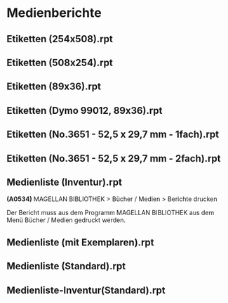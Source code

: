 # Medienberichte

## Etiketten (254x508).rpt

## Etiketten (508x254).rpt

## Etiketten (89x36).rpt

## Etiketten (Dymo 99012, 89x36).rpt

## Etiketten (No.3651 - 52,5 x 29,7 mm - 1fach).rpt

## Etiketten (No.3651 - 52,5 x 29,7 mm - 2fach).rpt

## Medienliste (Inventur).rpt

**(A0534)** MAGELLAN BIBLIOTHEK > Bücher / Medien > Berichte drucken

Der Bericht muss aus dem Programm MAGELLAN BIBLIOTHEK aus dem Menü Bücher / Medien gedruckt werden.

## Medienliste (mit Exemplaren).rpt

## Medienliste (Standard).rpt

## Medienliste-Inventur(Standard).rpt

